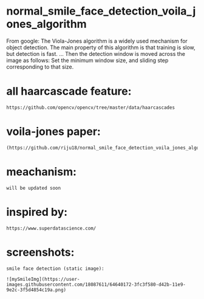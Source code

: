 # normal_smile_face_detection_voila_jones_algorithm
 From google: The Viola-Jones algorithm is a widely used mechanism for object detection. The main property of this algorithm is that training is slow, but detection is fast. ... Then the detection window is moved across the image as follows: Set the minimum window size, and sliding step corresponding to that size.
 
 # all haarcascade feature:
 
    https://github.com/opencv/opencv/tree/master/data/haarcascades
   
 # voila-jones paper:
 
    (https://github.com/riju18/normal_smile_face_detection_voila_jones_algorithm/files/3592175/10.1.1.10.6807.pdf)
 
 # meachanism:
 
    will be updated soon
    
 
 # inspired by:
 
    https://www.superdatascience.com/
    
 # screenshots:
   
    smile face detection (static image):
    
    ![mySmileImg](https://user-images.githubusercontent.com/18087611/64640172-3fc3f580-d42b-11e9-9e2c-3f5d4854c19a.png)
